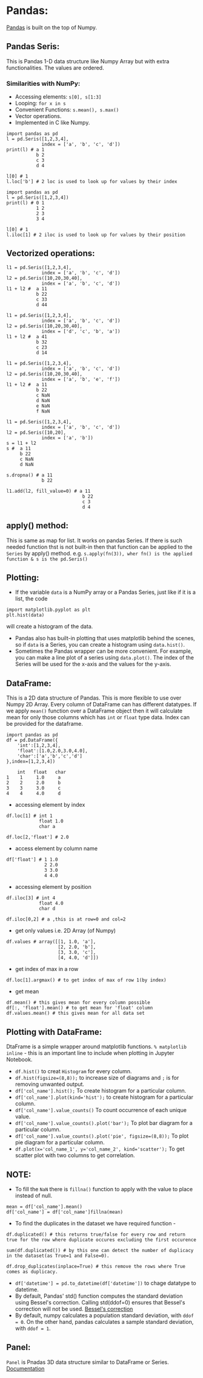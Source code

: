 # Pandas:
[Pandas](https://pandas.pydata.org/pandas-docs/stable/reference/index.html#api) is built on the top of Numpy.

## Pandas Seris:
This is Pandas 1-D data structure like Numpy Array but with extra functionalities. The values are ordered.

### Similarities with NumPy:
* Accessing elements: `s[0], s[1:3]`
* Looping: `for x in s`
* Convenient Functions: `s.mean(), s.max()`
* Vector operations.
* Implemented in C like Numpy.

```
import pandas as pd
l = pd.Seris([1,2,3,4],
             index = ['a', 'b', 'c', 'd'])
print(l) # a 1
           b 2
           c 3
           d 4
           
l[0] # 1
l.loc['b'] # 2 loc is used to look up for values by their index
```
```
import pandas as pd
l = pd.Seris([1,2,3,4])
print(l) # 0 1
           1 2
           2 3
           3 4
           
l[0] # 1
l.iloc[1] # 2 iloc is used to look up for values by their position
```
## Vectorized operations:
```
l1 = pd.Seris([1,2,3,4],
             index = ['a', 'b', 'c', 'd'])
l2 = pd.Seris([10,20,30,40],
             index = ['a', 'b', 'c', 'd'])
l1 + l2 #  a 11
           b 22
           c 33
           d 44
```
```
l1 = pd.Seris([1,2,3,4],
             index = ['a', 'b', 'c', 'd'])
l2 = pd.Seris([10,20,30,40],
             index = ['d', 'c', 'b', 'a'])
l1 + l2 #  a 41
           b 32
           c 23
           d 14
```
```
l1 = pd.Seris([1,2,3,4],
             index = ['a', 'b', 'c', 'd'])
l2 = pd.Seris([10,20,30,40],
             index = ['a', 'b', 'e', 'f'])
l1 + l2 #  a 11
           b 22
           c NaN
           d NaN
           e NaN
           f NaN
```
```
l1 = pd.Seris([1,2,3,4],
             index = ['a', 'b', 'c', 'd'])
l2 = pd.Seris([10,20],
             index = ['a', 'b'])
s = l1 + l2
s #  a 11
     b 22
     c NaN
     d NaN
     
s.dropna() # a 11
             b 22
           
l1.add(l2, fill_value=0) # a 11
                            b 22
                            c 3
                            d 4
```
## apply() method:
This is same as map for list. It works on pandas Series. If there is such needed function thst is not built-in then that function can be applied to the `Series` by apply() method. e.g. `s.apply(fn(3)), wher fn() is the applied function & s is the pd.Seris()`

## Plotting:
* If the variable `data` is a NumPy array or a Pandas Series, just like if it is a list, the code
```
import matplotlib.pyplot as plt
plt.hist(data)
```
will create a histogram of the data.
* Pandas also has built-in plotting that uses matplotlib behind the scenes, so if `data` is a Series, you can create a histogram using `data.hist()`.
*  Sometimes the Pandas wrapper can be more convenient. For example, you can make a line plot of a series using `data.plot()`. The index of the Series will be used for the x-axis and the values for the y-axis.


## DataFrame:
This is a 2D data structure of Pandas. This is more flexible to use over Numpy 2D Array. Every column of DataFrame can has different datatypes. If we apply `mean()` function over a DataFrame object then it will calculate mean for only those columns which has `int` or `float` type data. Index can be provided for the dataframe.
```
import pandas as pd
df = pd.DataFrame({
    'int':[1,2,3,4],
    'float':[1.0,2.0,3.0,4.0],
    'char':['a','b','c','d']
},index=[1,2,3,4])

    int   float   char
1    1     1.0     a
2    2     2.0     b
3    3     3.0     c
4    4     4.0     d
```
* accessing element by index
```
df.loc[1] # int 1
            float 1.0
            char a
            
df.loc[2,'float'] # 2.0
```
* access element by column name
```
df['float'] # 1 1.0
              2 2.0
              3 3.0
              4 4.0
```
* accessing element by position
```
df.iloc[3] # int 4
            float 4.0
            char d
            
df.iloc[0,2] # a ,this is at row=0 and col=2

```
* get only values i.e. 2D Array (of Numpy)
```
df.values # array([[1, 1.0, 'a'],
                   [2, 2.0, 'b'],
                   [3, 3.0, 'c'],
                   [4, 4.0, 'd']])
```
* get index of max in a row
```
df.loc[1].argmax() # to get index of max of row 1(by index)
```
* get mean
```
df.mean() # this gives mean for every column possible
df[:, 'float'].mean() # to get mean for 'float' column
df.values.mean() # this gives mean for all data set
```

## Plotting with DataFrame:
DtaFrame is a simple wrapper around matplotlib functions.
`% matplotlib inline` - this is an important line to include when plotting in Jupyter Notebook.
* `df.hist()` to creat `Histogram` for every column.
* `df.hist(figsize=(8,8));` to increase size of diagrams and `;` is for removing unwanted output.
* `df['col_name'].hist();` To create histogram for a particular column.
* `df['col_name'].plot(kind='hist');` to create histogram for a particular column.
* `df['col_name'].value_counts()` To count occurrence of each unique value.
* `df['col_name'].value_counts().plot('bar');` To plot bar diagram for a particular column.
* `df['col_name'].value_counts().plot('pie', figsize=(8,8));` To plot pie diagram for a particular column.
* `df.plot(x='col_name_1', y='col_name_2', kind='scatter');` To get scatter plot with two columns to get correlation.

## NOTE:
* To fill the `NaN` there is `fillna()` function to apply with the value to place instead of null.
```
mean = df['col_name'].mean()
df['col_name'] = df['col_name']fillna(mean)
```
* To find the duplicates in the dataset we have required function -
```
df.duplicated() # this returns true/false for every row and return true for the row where duplicate occures excluding the first occurence

sum(df.duplicated()) # by this one can detect the number of duplicacy in the dataset(as True=1 and False=0).

df.drop_duplicates(inplace=True) # this remove the rows where True comes as duplicacy.
```
* `df['datetime'] = pd.to_datetime(df['datetime'])` to chage datatype to datetime.
* By default, Pandas' std() function computes the standard deviation using Bessel's correction. Calling std(ddof=0) ensures that Bessel's correction will not be used. [Bessel's correction](https://en.wikipedia.org/wiki/Bessel%27s_correction)
* By default, numpy calculates a population standard deviation, with `ddof = 0`. On the other hand, pandas calculates a sample standard deviation, with `ddof = 1`.

## Panel:
`Panel` is Pnadas 3D data structure similar to DataFrame or Series. [Documentation](https://pandas.pydata.org/pandas-docs/stable/getting_started/dsintro.html)
